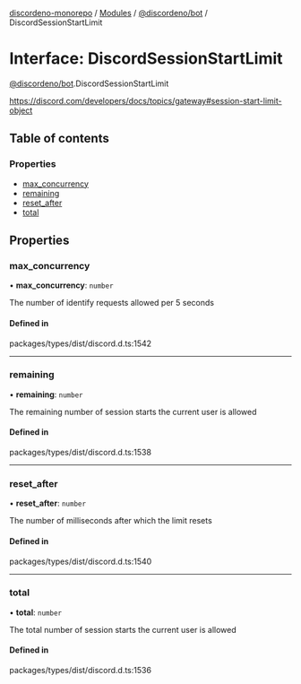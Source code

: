 [discordeno-monorepo](../README.md) / [Modules](../modules.md) / [@discordeno/bot](../modules/discordeno_bot.md) / DiscordSessionStartLimit

# Interface: DiscordSessionStartLimit

[@discordeno/bot](../modules/discordeno_bot.md).DiscordSessionStartLimit

https://discord.com/developers/docs/topics/gateway#session-start-limit-object

## Table of contents

### Properties

- [max_concurrency](discordeno_bot.DiscordSessionStartLimit.md#max_concurrency)
- [remaining](discordeno_bot.DiscordSessionStartLimit.md#remaining)
- [reset_after](discordeno_bot.DiscordSessionStartLimit.md#reset_after)
- [total](discordeno_bot.DiscordSessionStartLimit.md#total)

## Properties

### max_concurrency

• **max_concurrency**: `number`

The number of identify requests allowed per 5 seconds

#### Defined in

packages/types/dist/discord.d.ts:1542

---

### remaining

• **remaining**: `number`

The remaining number of session starts the current user is allowed

#### Defined in

packages/types/dist/discord.d.ts:1538

---

### reset_after

• **reset_after**: `number`

The number of milliseconds after which the limit resets

#### Defined in

packages/types/dist/discord.d.ts:1540

---

### total

• **total**: `number`

The total number of session starts the current user is allowed

#### Defined in

packages/types/dist/discord.d.ts:1536
